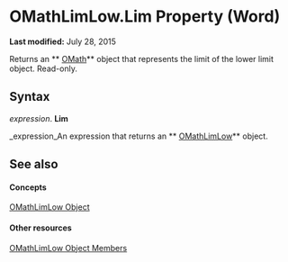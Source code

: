 
# OMathLimLow.Lim Property (Word)

 **Last modified:** July 28, 2015

Returns an  ** [OMath](82f2f81b-e2d5-140f-bdcc-8b52b821b24d.md)** object that represents the limit of the lower limit object. Read-only.

## Syntax

 _expression_. **Lim**

 _expression_An expression that returns an  ** [OMathLimLow](061f6748-778b-7377-a1c5-ab93dc2c6f83.md)** object.


## See also


#### Concepts


 [OMathLimLow Object](061f6748-778b-7377-a1c5-ab93dc2c6f83.md)
#### Other resources


 [OMathLimLow Object Members](e91334d9-3127-f0ce-d8bb-6cea94bcf4ba.md)
